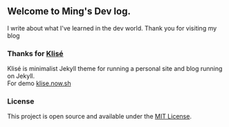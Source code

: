 ## Welcome to Ming's Dev log.

I write about what I've learned in the dev world. 
Thank you for visiting my blog



### Thanks for [Klisé](https://github.com/piharpi/jekyll-klise.git)

Klisé is minimalist Jekyll theme for running a personal site and blog running on Jekyll.<br>
For demo <a href="https://klise.now.sh" target="_blank" rel="noopener">klise.now.sh</a>

### License

This project is open source and available under the [MIT License](LICENSE).
